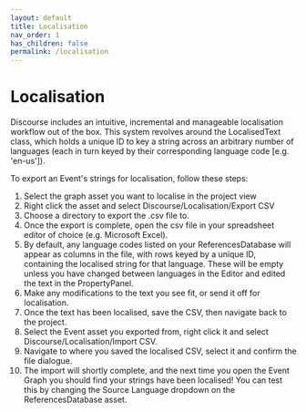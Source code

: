 ```yaml
---
layout: default
title: Localisation
nav_order: 1
has_children: false
permalink: /localisation
---
```



# Localisation

Discourse includes an intuitive, incremental and manageable localisation workflow out of the box. This system revolves around the LocalisedText class, which holds a unique ID to key a string across an arbitrary number of languages (each in turn keyed by their corresponding language code [e.g. 'en-us']).

To export an Event's strings for localisation, follow these steps:
1) Select the graph asset you want to localise in the project view
2) Right click the asset and select Discourse/Localisation/Export CSV
3) Choose a directory to export the .csv file to.
4) Once the export is complete, open the csv file in your spreadsheet editor of choice (e.g. Microsoft Excel).
5) By default, any language codes listed on your ReferencesDatabase will appear as columns in the file, with rows keyed by a unique ID, containing the localised string for that language. These will be empty unless you have changed between languages in the Editor and edited the text in the PropertyPanel.
6) Make any modifications to the text you see fit, or send it off for localisation.
7) Once the text has been localised, save the CSV, then navigate back to the project.
8) Select the Event asset you exported from, right click it and select Discourse/Localisation/Import CSV.
9) Navigate to where you saved the localised CSV, select it and confirm the file dialogue.
10) The import will shortly complete, and the next time you open the Event Graph you should find your strings have been localised! You can test this by changing the Source Language dropdown on the ReferencesDatabase asset.
